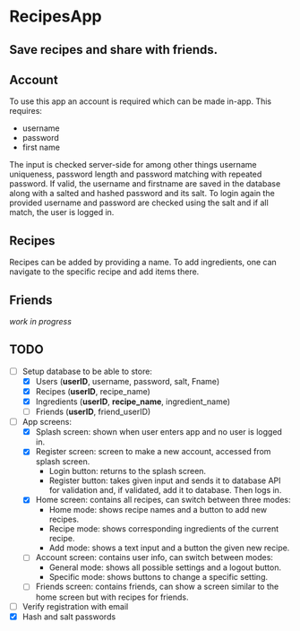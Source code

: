 # RecipesApp
Save recipes and share with friends.
-------

## Account
To use this app an account is required which can be made in-app. This requires:
- username
- password
- first name

The input is checked server-side for among other things username uniqueness, password length and password matching with repeated password. If valid, the username and firstname are saved in the database along with a salted and hashed password and its salt. 
To login again the provided username and password are checked using the salt and if all match, the user is logged in.

## Recipes
Recipes can be added by providing a name. To add ingredients, one can navigate to the specific recipe and add items there. 

## Friends
*work in progress*

## TODO
- [ ] Setup database to be able to store:
  - [X] Users (__userID__, username, password, salt, Fname)
  - [X] Recipes (__userID__, recipe_name)
  - [X] Ingredients (__userID__, __recipe_name__, ingredient_name)
  - [ ] Friends (__userID__, friend_userID)
- [ ] App screens:
  - [X] Splash screen: shown when user enters app and no user is logged in.
  - [X] Register screen: screen to make a new account, accessed from splash screen.
    - Login button: returns to the splash screen.
    - Register button: takes given input and sends it to database API for validation and, if validated, add it to database. Then logs in.
  - [X] Home screen: contains all recipes, can switch between three modes:
    - Home mode: shows recipe names and a button to add new recipes.
    - Recipe mode: shows corresponding ingredients of the current recipe.
    - Add mode: shows a text input and a button the given new recipe.
  - [ ] Account screen: contains user info, can switch between modes:
    - General mode: shows all possible settings and a logout button.
    - Specific mode: shows buttons to change a specific setting.
  - [ ] Friends screen: contains friends, can show a screen similar to the home screen but with recipes for friends.
- [ ] Verify registration with email
- [X] Hash and salt passwords
